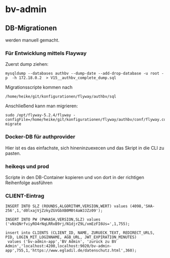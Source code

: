 # bv-admin

## DB-Migrationen

werden manuell gemacht.

### Für Entwicklung mittels Flayway

Zuerst dump ziehen:

```
mysqldump --databases authbv --dump-date --add-drop-database -u root -p  -h 172.18.0.2  > V15__authbv_complete_dump.sql
```

Migrationsscripte kommen nach

```
/home/heike/git/konfigurationen/flyway/authbv/sql
```

Anschließend kann man migrieren:

```
sudo /opt/flyway-5.2.4/flyway -configFile=/home/heike/git/konfigurationen/flyway/authbv/conf/flyway.conf migrate
```

### Docker-DB für authprovider

Hier ist es das einfachste, sich hineninzuexecen und das Skript in die CLI zu pasten.


### heikeqs und prod

Scripte in den DB-Container kopieren und von dort in der richtigen Reihenfolge ausführen

### CLIENT-Eintrag


```
INSERT INTO SLZ (ROUNDS,ALGORITHM,VERSION,WERT) values (4098,'SHA-256',1,'d0lxajVjZzkyZGVGbXB0M0t4aWJJZz09');
```

```
INSERT INTO PW (PWHASH,VERSION,SLZ) values ('vNsQNrfviyRO4rNqLRRxB9rj/N1djrZ9L/xmEzFI6Us=',1,755);
```

```
insert into CLIENTS (CLIENT_ID, NAME, ZURUECK_TEXT, REDIRECT_URLS, PID, LOGIN_MIT_LOGINNAME, AGB_URL, JWT_EXPIRATION_MINUTES)
 values ('bv-admin-app','BV Admin', 'zurück zu BV Admin','localhost:4200,localhost:9020/bv-admin-app',755,1,'https://www.egladil.de/datenschutz.html',360);
```

